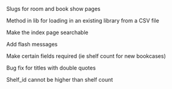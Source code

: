 Slugs for room and book show pages

Method in lib for loading in an existing library from a CSV file

Make the index page searchable

Add flash messages

Make certain fields required (ie shelf count for new bookcases)

Bug fix for titles with double quotes

Shelf_id cannot be higher than shelf count
